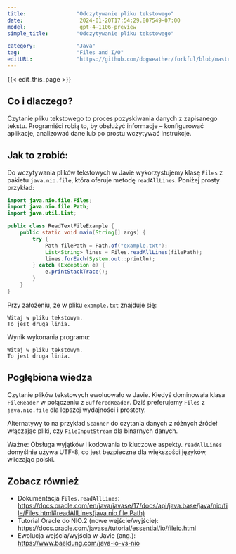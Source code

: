 ```yaml
---
title:                "Odczytywanie pliku tekstowego"
date:                  2024-01-20T17:54:29.807549-07:00
model:                 gpt-4-1106-preview
simple_title:         "Odczytywanie pliku tekstowego"

category:             "Java"
tag:                  "Files and I/O"
editURL:              "https://github.com/dogweather/forkful/blob/master/content/pl/java/reading-a-text-file.md"
---
```


{{< edit_this_page >}}

## Co i dlaczego?
Czytanie pliku tekstowego to proces pozyskiwania danych z zapisanego tekstu. Programiści robią to, by obsłużyć informacje – konfigurować aplikacje, analizować dane lub po prostu wczytywać instrukcje.

## Jak to zrobić:
Do wczytywania plików tekstowych w Javie wykorzystujemy klasę `Files` z pakietu `java.nio.file`, która oferuje metodę `readAllLines`. Poniżej prosty przykład:

```java
import java.nio.file.Files;
import java.nio.file.Path;
import java.util.List;

public class ReadTextFileExample {
    public static void main(String[] args) {
        try {
            Path filePath = Path.of("example.txt");
            List<String> lines = Files.readAllLines(filePath);
            lines.forEach(System.out::println);
        } catch (Exception e) {
            e.printStackTrace();
        }
    }
}
```

Przy założeniu, że w pliku `example.txt` znajduje się:

```
Witaj w pliku tekstowym.
To jest druga linia.
```

Wynik wykonania programu:

```
Witaj w pliku tekstowym.
To jest druga linia.
```

## Pogłębiona wiedza
Czytanie plików tekstowych ewoluowało w Javie. Kiedyś dominowała klasa `FileReader` w połączeniu z `BufferedReader`. Dziś preferujemy `Files` z `java.nio.file` dla lepszej wydajności i prostoty.

Alternatywy to na przykład `Scanner` do czytania danych z różnych źródeł włączając pliki, czy `FileInputStream` dla binarnych danych. 

Ważne: Obsługa wyjątków i kodowania to kluczowe aspekty. `readAllLines` domyślnie używa UTF-8, co jest bezpieczne dla większości języków, wliczając polski.

## Zobacz również
- Dokumentacja `Files.readAllLines`: https://docs.oracle.com/en/java/javase/17/docs/api/java.base/java/nio/file/Files.html#readAllLines(java.nio.file.Path)
- Tutorial Oracle do NIO.2 (nowe wejście/wyjście): https://docs.oracle.com/javase/tutorial/essential/io/fileio.html
- Ewolucja wejścia/wyjścia w Javie (ang.): https://www.baeldung.com/java-io-vs-nio
